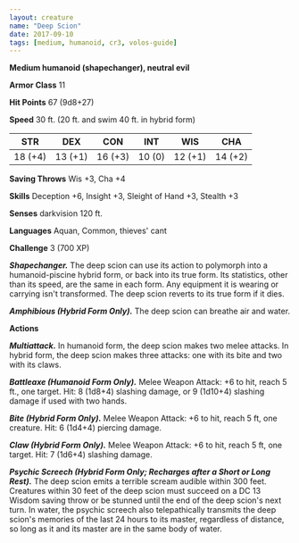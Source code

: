 ```yaml
---
layout: creature
name: "Deep Scion"
date: 2017-09-10
tags: [medium, humanoid, cr3, volos-guide]
---
```


**Medium humanoid (shapechanger), neutral evil**

**Armor Class** 11

**Hit Points** 67 (9d8+27)

**Speed** 30 ft. (20 ft. and swim 40 ft. in hybrid form)

|   STR   |   DEX   |   CON   |   INT   |   WIS   |   CHA   |
|:-----:|:-----:|:-----:|:-----:|:-----:|:-----:|
| 18 (+4) | 13 (+1) | 16 (+3) | 10 (0) | 12 (+1) | 14 (+2) |

**Saving Throws** Wis +3, Cha +4

**Skills** Deception +6, Insight +3, Sleight of Hand +3, Stealth +3

**Senses** darkvision 120 ft.

**Languages** Aquan, Common, thieves' cant

**Challenge** 3 (700 XP)

***Shapechanger.*** The deep scion can use its action to polymorph into a humanoid-piscine hybrid form, or back into its true form. Its statistics, other than its speed, are the same in each form. Any equipment it is wearing or carrying isn't transformed. The deep scion reverts to its true form if it dies.

***Amphibious (Hybrid Form Only).*** The deep scion can breathe air and water.

**Actions**

***Multiattack.*** In humanoid form, the deep scion makes two melee attacks. In hybrid form, the deep scion makes three attacks: one with its bite and two with its claws.

***Battleaxe (Humanoid Form Only).*** Melee Weapon Attack: +6 to hit, reach 5 ft., one target. Hit: 8 (1d8+4) slashing damage, or 9 (1d10+4) slashing damage if used with two hands.

***Bite (Hybrid Form Only).*** Melee Weapon Attack: +6 to hit, reach 5 ft, one creature. Hit: 6 (1d4+4) piercing damage.

***Claw (Hybrid Form Only).*** Melee Weapon Attack: +6 to hit, reach 5 ft, one target. Hit: 7 (1d6+4) slashing damage.

***Psychic Screech (Hybrid Form Only; Recharges after a Short or Long Rest).*** The deep scion emits a terrible scream audible within 300 feet. Creatures within 30 feet of the deep scion must succeed on a DC 13 Wisdom saving throw or be stunned until the end of the deep scion's next turn. In water, the psychic screech also telepathically transmits the deep scion's memories of the last 24 hours to its master, regardless of distance, so long as it and its master are in the same body of water.

